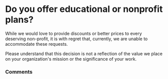 # Do you offer educational or nonprofit plans?

<p class="no-margin">While we would love to provide discounts or better prices to every deserving non-profit, it is with regret that, currently, we are unable to accommodate these requests.  </p>
<p class="no-margin"></p>
<p class="no-margin">Please understand that this decision is not a reflection of the value we place on your organization's mission or the significance of your work. </p>

### Comments
<Comments />
